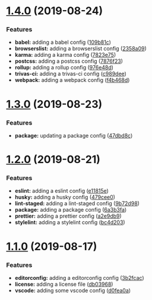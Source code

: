 <a name="1.4.0"></a>
# [1.4.0](https://github.com/ymc-github/generator/compare/v1.3.0...v1.4.0) (2019-08-24)


### Features

* **babel:** adding a babel config ([109b81c](https://github.com/ymc-github/generator/commit/109b81c))
* **browserslist:** adding a browserslist config ([2358a09](https://github.com/ymc-github/generator/commit/2358a09))
* **karma:** adding a karma config ([7823e75](https://github.com/ymc-github/generator/commit/7823e75))
* **postcss:** adding a postcss config ([7876f23](https://github.com/ymc-github/generator/commit/7876f23))
* **rollup:** adding a rollup config ([976e48d](https://github.com/ymc-github/generator/commit/976e48d))
* **trivas-ci:** adding a trivas-ci config ([c989dee](https://github.com/ymc-github/generator/commit/c989dee))
* **webpack:** adding a webpack config ([f4b468d](https://github.com/ymc-github/generator/commit/f4b468d))



<a name="1.3.0"></a>
# [1.3.0](https://github.com/ymc-github/generator/compare/v1.2.0...v1.3.0) (2019-08-23)


### Features

* **package:** updating a package config ([47dbd8c](https://github.com/ymc-github/generator/commit/47dbd8c))



<a name="1.2.0"></a>
# [1.2.0](https://github.com/ymc-github/generator/compare/v1.1.0...v1.2.0) (2019-08-21)


### Features

* **eslint:** adding a eslint config ([e11815e](https://github.com/ymc-github/generator/commit/e11815e))
* **husky:** adding a husky config ([479cee0](https://github.com/ymc-github/generator/commit/479cee0))
* **lint-staged:** adding a lint-staged config ([9b72d98](https://github.com/ymc-github/generator/commit/9b72d98))
* **package:** adding a package config ([6a3b3fa](https://github.com/ymc-github/generator/commit/6a3b3fa))
* **prettier:** adding a prettier config ([a2e9db9](https://github.com/ymc-github/generator/commit/a2e9db9))
* **stylelint:** adding a stylelint config ([bc4d203](https://github.com/ymc-github/generator/commit/bc4d203))



<a name="1.1.0"></a>
# [1.1.0](https://github.com/ymc-github/generator-yemiancheng/compare/v1.0.0...v1.1.0) (2019-08-17)


### Features

* **editorconfig:** adding a editorconfig config ([3b2fcac](https://github.com/ymc-github/generator-yemiancheng/commit/3b2fcac))
* **license:** adding a license file ([db03968](https://github.com/ymc-github/generator-yemiancheng/commit/db03968))
* **vscode:** adding some vscode config ([d0fea0a](https://github.com/ymc-github/generator-yemiancheng/commit/d0fea0a))